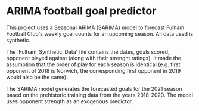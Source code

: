 # ARIMA football goal predictor

This project uses a Seasonal ARIMA (SARIMA) model to forecast Fulham Football Club's weekly goal counts for an upcoming season. All data used is synthetic.

The 'Fulham_Synthetic_Data' file contains the dates, goals scored, opponent played against (along with their strenght ratings). It made the assumption that the order of play for each season is identical (e.g. first opponent of 2018 is Norwich, the corresponding first opponent in 2019 would also be the same). 

The SARIMA model generates the forecasted goals for the 2021 season based on the prehistoric training data from the years 2018-2020. The model uses opponent strength as an exogenous predictor.

